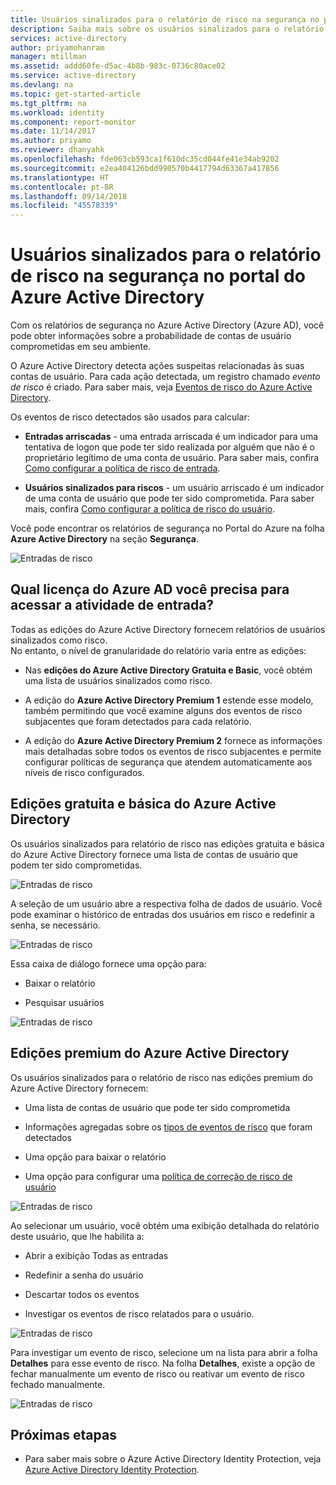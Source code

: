 ```yaml
---
title: Usuários sinalizados para o relatório de risco na segurança no portal do Azure Active Directory | Microsoft Docs
description: Saiba mais sobre os usuários sinalizados para o relatório de risco na segurança no portal do Azure Active Directory
services: active-directory
author: priyamohanram
manager: mtillman
ms.assetid: addd60fe-d5ac-4b8b-983c-0736c80ace02
ms.service: active-directory
ms.devlang: na
ms.topic: get-started-article
ms.tgt_pltfrm: na
ms.workload: identity
ms.component: report-monitor
ms.date: 11/14/2017
ms.author: priyamo
ms.reviewer: dhanyahk
ms.openlocfilehash: fde063cb593ca1f610dc35cd044fe41e34ab9202
ms.sourcegitcommit: e2ea404126bdd990570b4417794d63367a417856
ms.translationtype: HT
ms.contentlocale: pt-BR
ms.lasthandoff: 09/14/2018
ms.locfileid: "45578339"
---
```

# <a name="users-flagged-for-risk-security-report-in-the-azure-active-directory-portal"></a>Usuários sinalizados para o relatório de risco na segurança no portal do Azure Active Directory

Com os relatórios de segurança no Azure Active Directory (Azure AD), você pode obter informações sobre a probabilidade de contas de usuário comprometidas em seu ambiente. 

O Azure Active Directory detecta ações suspeitas relacionadas às suas contas de usuário. Para cada ação detectada, um registro chamado *evento de risco* é criado. Para saber mais, veja [Eventos de risco do Azure Active Directory](concept-risk-events.md). 

Os eventos de risco detectados são usados para calcular:

- **Entradas arriscadas** - uma entrada arriscada é um indicador para uma tentativa de logon que pode ter sido realizada por alguém que não é o proprietário legítimo de uma conta de usuário. Para saber mais, confira [Como configurar a política de risco de entrada](../identity-protection/howto-sign-in-risk-policy.md). 

- **Usuários sinalizados para riscos** - um usuário arriscado é um indicador de uma conta de usuário que pode ter sido comprometida. Para saber mais, confira [Como configurar a política de risco do usuário](../identity-protection/howto-user-risk-policy.md).  

Você pode encontrar os relatórios de segurança no Portal do Azure na folha **Azure Active Directory** na seção **Segurança**.  

![Entradas de risco](./media/concept-user-at-risk/10.png)



## <a name="what-azure-ad-license-do-you-need-to-access-a-security-report"></a>Qual licença do Azure AD você precisa para acessar a atividade de entrada?  

Todas as edições do Azure Active Directory fornecem relatórios de usuários sinalizados como risco.  
No entanto, o nível de granularidade do relatório varia entre as edições: 

- Nas **edições do Azure Active Directory Gratuita e Basic**, você obtém uma lista de usuários sinalizados como risco. 

- A edição do **Azure Active Directory Premium 1** estende esse modelo, também permitindo que você examine alguns dos eventos de risco subjacentes que foram detectados para cada relatório. 

- A edição do **Azure Active Directory Premium 2** fornece as informações mais detalhadas sobre todos os eventos de risco subjacentes e permite configurar políticas de segurança que atendem automaticamente aos níveis de risco configurados.



## <a name="azure-active-directory-free-and-basic-edition"></a>Edições gratuita e básica do Azure Active Directory

Os usuários sinalizados para relatório de risco nas edições gratuita e básica do Azure Active Directory fornece uma lista de contas de usuário que podem ter sido comprometidas. 


![Entradas de risco](./media/concept-user-at-risk/03.png)

A seleção de um usuário abre a respectiva folha de dados de usuário.
Você pode examinar o histórico de entradas dos usuários em risco e redefinir a senha, se necessário.

![Entradas de risco](./media/concept-user-at-risk/46.png)


Essa caixa de diálogo fornece uma opção para:

- Baixar o relatório

- Pesquisar usuários

![Entradas de risco](./media/concept-user-at-risk/16.png)


## <a name="azure-active-directory-premium-editions"></a>Edições premium do Azure Active Directory

Os usuários sinalizados para o relatório de risco nas edições premium do Azure Active Directory fornecem:

- Uma lista de contas de usuário que pode ter sido comprometida 

- Informações agregadas sobre os [tipos de eventos de risco](concept-risk-events.md) que foram detectados

- Uma opção para baixar o relatório

- Uma opção para configurar uma [política de correção de risco de usuário](../identity-protection/howto-user-risk-policy.md)  


![Entradas de risco](./media/concept-user-at-risk/71.png)

Ao selecionar um usuário, você obtém uma exibição detalhada do relatório deste usuário, que lhe habilita a:

- Abrir a exibição Todas as entradas

- Redefinir a senha do usuário

- Descartar todos os eventos

- Investigar os eventos de risco relatados para o usuário. 


![Entradas de risco](./media/concept-user-at-risk/324.png)


Para investigar um evento de risco, selecione um na lista para abrir a folha **Detalhes** para esse evento de risco. Na folha **Detalhes**, existe a opção de fechar manualmente um evento de risco ou reativar um evento de risco fechado manualmente. 


![Entradas de risco](./media/concept-user-at-risk/325.png)



## <a name="next-steps"></a>Próximas etapas

- Para saber mais sobre o Azure Active Directory Identity Protection, veja [Azure Active Directory Identity Protection](../active-directory-identityprotection.md).

